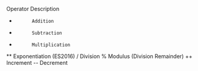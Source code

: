 Operator 	Description
+ 	        Addition
- 	        Subtraction
* 	        Multiplication
** 	        Exponentiation (ES2016)
/ 	        Division
% 	        Modulus (Division Remainder)
++ 	        Increment
-- 	        Decrement
